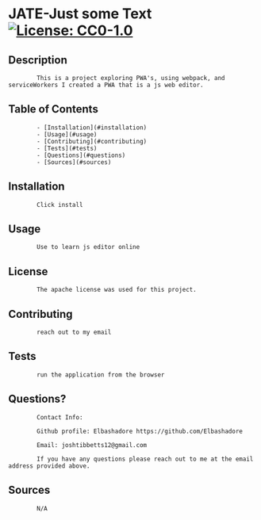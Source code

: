 # JATE-Just some Text [![License: CC0-1.0](https://licensebuttons.net/l/zero/1.0/80x15.png)](http://creativecommons.org/publicdomain/zero/1.0/)
  
## Description
        
            This is a project exploring PWA's, using webpack, and serviceWorkers I created a PWA that is a js web editor. 
## Table of Contents
        
            - [Installation](#installation)
            - [Usage](#usage)
            - [Contributing](#contributing)
            - [Tests](#tests)
            - [Questions](#questions)
            - [Sources](#sources)
        
## Installation
        
            Click install
          
## Usage
        
            Use to learn js editor online
        
## License
        
            The apache license was used for this project.

## Contributing
        
            reach out to my email

## Tests
        
            run the application from the browser
        
 ## Questions?
        
            Contact Info:
            
            Github profile: Elbashadore https://github.com/Elbashadore
            
            Email: joshtibbetts12@gmail.com

            If you have any questions please reach out to me at the email address provided above. 
        
## Sources
            N/A 